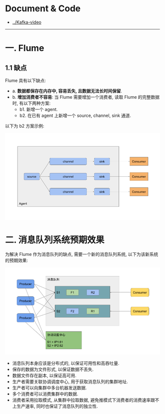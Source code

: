 
# Document & Code

- [../Kafka-video](https://github.com/zozospider/note/blob/master/stream/Kafka/Kafka-video.md)

---

# 一. Flume

## 1.1 缺点

Flume 具有以下缺点:
- a. __数据都保存在内存中, 容易丢失, 且数据无法长时间保留__.
- b. __增加消费者不容易__: 当 Flume 需要增加一个消费者, 读取 Flume 的完整数据时, 有以下两种方案:
  - b1. 新增一个 agent.
  - b2. 在已有 agent 上新增一个 source, channel, sink 通道.

以下为 b2 方案示例:

![image](https://raw.githubusercontent.com/zozospider/note/master/stream/Kafka/Kafka-video-%E6%B6%88%E6%81%AF%E9%98%9F%E5%88%97/Flume-%E5%A2%9E%E5%8A%A0%E6%B6%88%E8%B4%B9%E8%80%85.png)

# 二. 消息队列系统预期效果

为解决 Flume 作为消息队列的缺点, 需要一个新的消息队列系统, 以下为该新系统的预期效果:

![image](https://raw.githubusercontent.com/zozospider/note/master/stream/Kafka/Kafka-video-%E6%B6%88%E6%81%AF%E9%98%9F%E5%88%97/%E6%B6%88%E6%81%AF%E9%98%9F%E5%88%97%E7%B3%BB%E7%BB%9F%E9%A2%84%E6%9C%9F%E6%95%88%E6%9E%9C.png)

- 消息队列本身应该是分布式的, 以保证可用性和高吞吐量.
- 保存的数据为文件形式, 以保证数据不丢失.
- 数据文件存在副本, 以保证高可用.
- 生产者需要关联协调调度中心, 用于获取消息队列的集群地址.
- 生产者可以向集群中多台机器发送数据.
- 多个消费者可以消费集群中的数据.
- 消费者采用拉取模式, 从集群中拉取数据, 避免推模式下消费者的消费速率跟不上生产速率, 同时也保证了消息队列的独立性.
